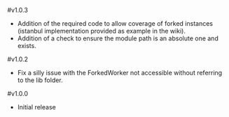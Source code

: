 #v1.0.3
-	Addition of the required code to allow coverage of forked instances (istanbul implementation provided as example in the wiki).
-	Addition of a check to ensure the module path is an absolute one and exists.

#v1.0.2
-	Fix a silly issue with the ForkedWorker not accessible without referring to the lib folder.

#v1.0.0
-	Initial release
